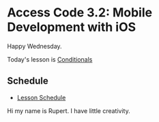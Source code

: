 # Access Code 3.2: Mobile Development with iOS

Happy Wednesday.

Today's lesson is [Conditionals](/lessons/conditionals)

## Schedule

- [Lesson Schedule](schedule.md)

Hi my name is Rupert. I have little creativity.
